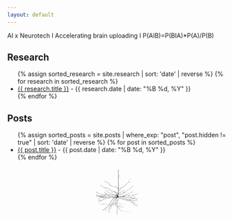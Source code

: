 ```yaml
---
layout: default
---
```


AI x Neurotech    I     Accelerating brain uploading     I     P(AIB)=P(BIA)*P(A)/P(B)

<h2 class="section-title">Research</h2>

<ul class="research-list">
{% assign sorted_research = site.research | sort: 'date' | reverse %}
{% for research in sorted_research %}
  <li>
    <a href="{{ research.url }}">{{ research.title }}</a> - {{ research.date | date: "%B %d, %Y" }}
  </li>
{% endfor %}
</ul>

<h2 class="section-title">Posts</h2>

<ul class="posts-list">
{% assign sorted_posts = site.posts | where_exp: "post", "post.hidden != true" | sort: 'date' | reverse %}
{% for post in sorted_posts %}
  <li>
    <a href="{{ post.url }}">{{ post.title }}</a> - {{ post.date | date: "%B %d, %Y" }}
  </li>
{% endfor %}
</ul>

<!-- Added image below Posts section -->
<div style="text-align: center; margin-top: 20px; margin-bottom: -20px;">
  <img src="./images/first-neuron.jpg" alt="First Neuron" style="max-width: 20%; height: auto; border-radius: 10px; mix-blend-mode: multiply; display: block; margin: 0 auto;">
</div>
